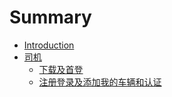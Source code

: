 # Summary

* [Introduction](README.md)
* [司机](司机/README.md)
  * [下载及首登](司机/下载及首登.md)
  * [注册登录及添加我的车辆和认证](司机/注册登录及添加我的车辆和认证.md)


